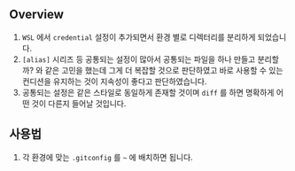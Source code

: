 ## Overview

1. `WSL` 에서 `credential` 설정이 추가되면서 환경 별로 디렉터리를 분리하게 되었습니다.
1. `[alias]` 시리즈 등 공통되는 설정이 많아서 공통되는 파일을 하나 만들고 분리할까? 와 같은 고민을 했는데 그게 더 복잡할 것으로 판단하였고 바로 사용할 수 있는 컨디션을 유지하는 것이 지속성이 좋다고 판단하였습니다.
1. 공통되는 설정은 같은 스타일로 동일하게 존재할 것이며 `diff` 를 하면 명확하게 어떤 것이 다른지 들어날 것입니다.

## 사용법

1. 각 환경에 맞는 `.gitconfig` 를 `~` 에 배치하면 됩니다.
